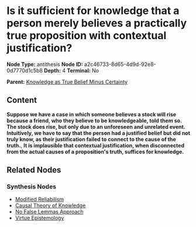 # Is it sufficient for knowledge that a person merely believes a practically true proposition with contextual justification?

**Node Type:** antithesis
**Node ID:** a2c46733-8d65-4d9d-92e8-0d7770d1c5b8
**Depth:** 4
**Terminal:** No

**Parent:** [Knowledge as True Belief Minus Certainty](knowledge-as-true-belief-minus-certainty-synthesis-5c716fd6-8084-4157-892a-0058aa0aa88f.md)

## Content

**Suppose we have a case in which someone believes a stock will rise because a friend, who they believe to be knowledgeable, told them so. The stock does rise, but only due to an unforeseen and unrelated event. Intuitively, we have to say that the person had a justified belief but did not truly know, as their justification failed to connect to the cause of the truth.**, **It is implausible that contextual justification, when disconnected from the actual causes of a proposition's truth, suffices for knowledge.**

## Related Nodes

### Synthesis Nodes

- [Modified Reliabilism](modified-reliabilism-synthesis-c6e837fd-bcf8-46ae-abca-b848448a31bd.md)
- [Causal Theory of Knowledge](causal-theory-of-knowledge-synthesis-a829a66d-4028-4f0a-b77c-7ddfd9dce666.md)
- [No False Lemmas Approach](no-false-lemmas-approach-synthesis-6b797718-0920-46ce-88b5-dcb8c77bba24.md)
- [Virtue Epistemology](virtue-epistemology-synthesis-46e243a3-48b7-443f-bd0c-daf334091bc7.md)
